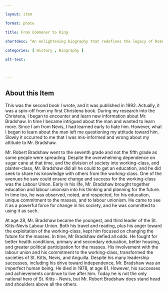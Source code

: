 ```yaml
--- 

layout: item 

format: photo 

title: From Commoner to King

shortdesc: “An enlightening biography that redefines the legacy of Robert Bradshaw, a champion for education, labor unionism, and social change in St. Kitts and Nevis.”
 
categories: [ History , Biography ]

alt-text:  

 

--- 
```


## About this Item 

This was the second book I wrote, and it was published in 1992.  Actually, it was a spin-off from my first Christena book.  During my research into the Christena, I began to encounter and learn new information about Mr. Bradshaw.  In time I became intrigued about the man and wanted to learn more.  Since I am from Nevis, I had learned early to hate him.  However, what I began to learn about the man left me questioning my attitude toward him.  Slowly it occurred to me that I was mis-informed and wrong about my attitude to Mr.  Bradshaw.

Mr. Robert Bradshaw went to the seventh grade and not the fifth grade as some people were spreading.   Despite the overwhelming dependence on sugar cane at that time, and the division of society into working-class, and planter-class, Mr.  Bradshaw did all he could to get an education, and he did seek to share his knowledge with others from the working-class.  One of the avenues he saw could ensure change and success for the working-class was the Labour Union.   Early in his life, Mr. Bradshaw brought together education and labour unionism into his thinking and planning for the future.  In time too, he was observed, noted, and respected, for his education, unique commitment to the masses, and to labour unionism.  He came to see it as a powerful force for change in his society, and he was committed to using it as such.

At age 28, Mr. Bradshaw became the youngest, and third leader of the St. Kitts-Nevis Labour Union.  Both his travel and reading, plus his anger toward the exploitation of the working-class, kept him focused on changing the future for the masses.  In time, Mr Bradshaw defied all odds.  He fought for better health conditions, primary and secondary education, better housing, and greater political participation for the masses.   His involvement with the labour union and his commitment to the working-class, transformed the societies of St.  Kitts, Nevis, and Anguilla.  Despite his many leadership successes, including his drive toward independence, Mr.  Bradshaw was an imperfect human being.   He died in 1978, at age 61.  However, his successes and achievements continue to live after him.  Today he is not the only national hero of St. Kitts - Nevis, but Mr.  Robert Bradshaw does stand head and shoulders above all the others.  
